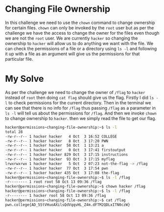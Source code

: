 # Changing File Ownership
In this challenge we need to use the `chown` command to change ownership for certain files. `chown` can only be invoked by the `root` user but as per the challenge we have the access to change the owner for the files even though we are not the `root` user. We are currently `hacker` so changing the ownership to `hacker` will allow us to do anything we want with the file. We can check the permissions of a file or a directory using `ls -l` and following it up with a file as an argument will give us the permissions for that particular file.

# My Solve
As per the challenge we need to change the owner of `/flag` to `hacker` instead of `root` then doing `cat flag` should give us the flag. Firstly I did `ls -l` to check permissions for the current directory. Then in the terminal we can see that there is no info for `/flag` thus passing `/flag` as a parameter in `ls -l` will tell us about the permissions for `/flag`. And then we invoke `chown` to change ownership to `hacker`. then we simply read the file to get our flag.

```bash
hacker@permissions~changing-file-ownership:~$ ls -l
total 28
-rw-r--r-- 1 hacker hacker   4 Oct  3 16:52 COLLEGE
-rw-r--r-- 1 hacker hacker   8 Oct  3 17:20 PWN
-rw-r--r-- 1 hacker hacker  58 Oct  1 13:21 a
-rw-r--r-- 1 hacker hacker   0 Oct  3 17:41 firstoutput
-rw-r--r-- 1 hacker hacker 829 Oct  3 17:15 instructions
-rw-r--r-- 1 hacker hacker  93 Oct  3 17:15 myflag
lrwxrwxrwx 1 hacker hacker   5 Oct  2 07:23 not-the-flag -> /flag
-rw-r--r-- 1 hacker hacker  77 Oct  3 17:54 pwn
-rw-r--r-- 1 hacker hacker 435 Oct  3 17:08 the-flag
hacker@permissions~changing-file-ownership:~$ ls -l /flag
-r-------- 1 root root 58 Oct 13 09:36 /flag
hacker@permissions~changing-file-ownership:~$ chown hacker /flag
hacker@permissions~changing-file-ownership:~$ ls -l /flag
-r-------- 1 hacker root 58 Oct 13 09:36 /flag
hacker@permissions~changing-file-ownership:~$ cat /flag
pwn.college{AD_55tVHuoAXilsQdVqqvHL_Z4m.dFTM2QDLxITN0czW}
